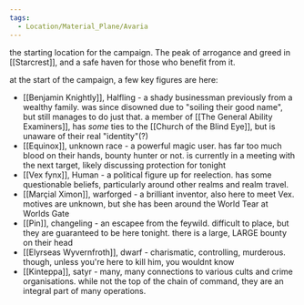 ```yaml
---
tags:
  - Location/Material_Plane/Avaria
---
```

the starting location for the campaign. The peak of arrogance and greed in [[Starcrest]], and a safe haven for those who benefit from it. 

at the start of the campaign, a few key figures are here:
- [[Benjamin Knightly]], Halfling - a shady businessman previously from a wealthy family. was since disowned due to "soiling their good name", but still manages to do just that. a member of [[The General Ability Examiners]], has *some* ties to the [[Church of the Blind Eye]], but is unaware of their real "identity"(?)
- [[Equinox]], unknown race - a powerful magic user. has far too much blood on their hands, bounty hunter or not. is currently in a meeting with the next target, likely discussing protection for tonight
- [[Vex fynx]], Human - a political figure up for reelection. has some questionable beliefs, particularly around other realms and realm travel.
- [[Marçial Ximon]], warforged - a brilliant inventor, also here to meet Vex. motives are unknown, but she has been around the World Tear at Worlds Gate
- [[Pin]], changeling - an escapee from the feywild. difficult to place, but they are guaranteed to be here tonight. there is a large, LARGE bounty on their head
- [[Elyrseas Wyvernfroth]], dwarf - charismatic, controlling, murderous. though, unless you're here to kill him, you wouldnt know
- [[Kinteppa]], satyr - many, many connections to various cults and crime organisations. while not the top of the chain of command, they are an integral part of many operations.